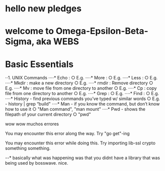# hello new pledges

# welcome to Omega-Epsilon-Beta-Sigma, aka WEBS

# 

# Basic Essentials 
⋅⋅1. UNIX Commands
⋅⋅⋅⋅* Echo : 
		○ E.g.
⋅⋅⋅⋅* More :
		○ E.g.
⋅⋅⋅⋅* Less :
		○ E.g.
⋅⋅⋅⋅* Mkdir : make a new directory
		○ E.g.
⋅⋅⋅⋅* rmdir : Remove directory
        ○ E.g. 
⋅⋅⋅⋅* Mv : move file  from one directory to another
		○ E.g.
⋅⋅⋅⋅* Cp : copy file from one directory to another
		○ E.g.
⋅⋅⋅⋅* Grep :
		○ E.g.
⋅⋅⋅⋅* Find :
		○ E.g.
⋅⋅⋅⋅* History - find previous commands you’ve typed w/ similar words
		○ E.g. -  history | grep “build"
⋅⋅⋅⋅* Man - if you know the command, but don’t know how to use it
		○ "Man command", "man mount"
⋅⋅⋅⋅* Pwd - shows the filepath of your current directory
		○ "pwd"



wow wow muchos errores

You may encounter this error along the way. Try "go get"-ing

You may encounter this error while doing this. Try importing lib-ssl crypto something something.

--* basically what was happening was that you didnt have a library that was being used by bosswave. nice.
    
  
